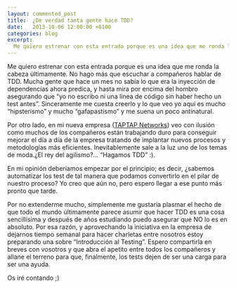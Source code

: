 ```yaml
---
layout: commented_post
title:  ¿De verdad tanta gente hace TDD?
date:   2013-10-06 12:00:00 +0100
categories: blog
excerpt:
  Me quiero estrenar con esta entrada porque es una idea que me ronda la cabeza últimamente. No hago más que escuchar a compañeros hablar de TDD. Mucha gente que hace un mes no sabía lo que era la inyección de dependencias ahora predica, y hasta mira por encima del hombro asegurando que “yo no escribo ni una línea de código sin haber hecho un test antes”. Sinceramente me cuesta creerlo y lo que veo yo aquí es mucho “hipsterismo” y mucho “gafapastismo” y me suena un poco antinatural.
---
```



Me quiero estrenar con esta entrada porque es una idea que me ronda la cabeza últimamente. No hago más que escuchar a compañeros hablar de TDD. Mucha gente que hace un mes no sabía lo que era la inyección de dependencias ahora predica, y hasta mira por encima del hombro asegurando que “yo no escribo ni una línea de código sin haber hecho un test antes”. Sinceramente me cuesta creerlo y lo que veo yo aquí es mucho “hipsterismo” y mucho “gafapastismo” y me suena un poco antinatural.

Por otro lado, en mi nueva empresa ([TAPTAP Networks](http://www.taptapnetworks.com/)) veo con ilusión como muchos de los compañeros están trabajando duro para conseguir mejorar el día a día de la empresa tratando de implantar nuevos procesos y metodologías más eficientes. Inevitablemente sale a la luz uno de los temas de moda.¿El rey del agilismo?… “Hagamos TDD” :).

En mi opinión deberíamos empezar por el principio; es decir, ¿sabemos automatizar los test de tal manera que podamos convertirlo en el pilar de nuestro proceso? Yo creo que aún no, pero espero llegar a ese punto más pronto que tarde.

Por no extenderme mucho, simplemente me gustaría plasmar el hecho de que todo el mundo últimamente parece asumir que hacer TDD es una cosa sencillísima y después de años estudiando puedo asegurar que NO lo es en absoluto. Por esa razón, y aprovechando la iniciativa en la empresa de dejarnos tiempo semanal para hacer charletas entre nosotros estoy preparando una sobre “Introducción al Testing”. Espero compartirla en breves con vosotros y que abra el apetito entre todos los compañeros y allane el terreno para que, finalmente, los tests dejen de ser una carga para ser una ayuda.

Os iré contando ;)
